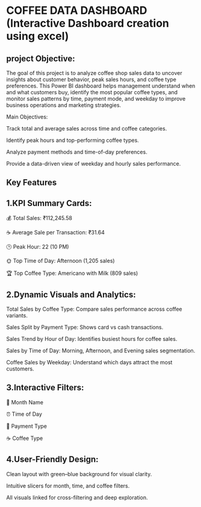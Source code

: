 # COFFEE  DATA  DASHBOARD (Interactive Dashboard creation using excel)
## project Objective:
The goal of this project is to analyze coffee shop sales data to uncover insights about customer behavior, peak sales hours, and coffee type preferences.
This Power BI dashboard helps management understand when and what customers buy, identify the most popular coffee types, and monitor sales patterns by time, payment mode, and weekday to improve business operations and marketing strategies.

Main Objectives:

Track total and average sales across time and coffee categories.

Identify peak hours and top-performing coffee types.

Analyze payment methods and time-of-day preferences.

Provide a data-driven view of weekday and hourly sales performance.
## Key Features

## 1.KPI Summary Cards:

💰 Total Sales: ₹112,245.58

☕ Average Sale per Transaction: ₹31.64

🕒 Peak Hour: 22 (10 PM)

🌞 Top Time of Day: Afternoon (1,205 sales)

🏆 Top Coffee Type: Americano with Milk (809 sales)

## 2.Dynamic Visuals and Analytics:

Total Sales by Coffee Type: Compare sales performance across coffee variants.

Sales Split by Payment Type: Shows card vs cash transactions.

Sales Trend by Hour of Day: Identifies busiest hours for coffee sales.

Sales by Time of Day: Morning, Afternoon, and Evening sales segmentation.

Coffee Sales by Weekday: Understand which days attract the most customers.

## 3.Interactive Filters:

📅 Month Name

⏰ Time of Day

🧾 Payment Type

☕ Coffee Type

## 4.User-Friendly Design:

Clean layout with green–blue background for visual clarity.

Intuitive slicers for month, time, and coffee filters.

All visuals linked for cross-filtering and deep exploration.

